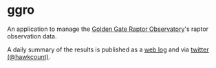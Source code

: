 # ggro
An application to manage the
[Golden Gate Raptor Observatory](http://www.parksconservancy.org/programs/ggro)'s
raptor observation data.

A daily summary of the results is published as a
[web log](http://www.parksconservancy.org/conservation/plants-animals/raptors/research/daily-hawk-count.html)
and via [twitter (@hawkcount)](https://twitter.com/hawkcount).
